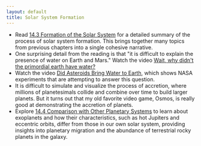 ```yaml
---
layout: default
title: Solar System Formation
---
```


- Read [14.3 Formation of the Solar System](https://openstax.org/books/astronomy-2e/pages/14-3-formation-of-the-solar-system) for a detailed summary of the process of solar system formation. This brings together many topics from previous chapters into a single cohesive narrative.
- One surprising detail from the reading is that "it is difficult to explain the presence of water on Earth and Mars." Watch the video [Wait, why didn't the primordial earth have water?](https://youtu.be/Fhy63R7cONI)
- Watch the video [Did Asteroids Bring Water to Earth](https://youtu.be/UtoGxZt42_0?si=d8fk_rzTChbcSxj4), which shows NASA experiments that are attempting to answer this question.
- It is difficult to simulate and visualize the process of accretion, where millions of planetesimals collide and combine over time to build larger planets. But it turns out that my old favorite video game, Osmos, is really good at demonstrating the accretion of planets. 
- Explore [14.4 Comparison with Other Planetary Systems](https://openstax.org/books/astronomy-2e/pages/14-4-comparison-with-other-planetary-systems) to learn about exoplanets and how their characteristics, such as hot Jupiters and eccentric orbits, differ from those in our own solar system, providing insights into planetary migration and the abundance of terrestrial rocky planets in the galaxy.
